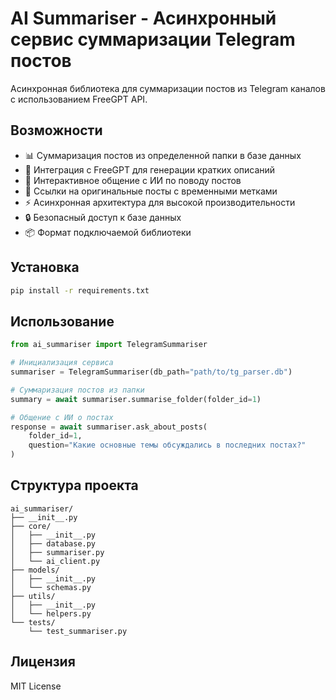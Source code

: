 # AI Summariser - Асинхронный сервис суммаризации Telegram постов

Асинхронная библиотека для суммаризации постов из Telegram каналов с использованием FreeGPT API.

## Возможности

- 📊 Суммаризация постов из определенной папки в базе данных
- 🤖 Интеграция с FreeGPT для генерации кратких описаний
- 💬 Интерактивное общение с ИИ по поводу постов
- 🔗 Ссылки на оригинальные посты с временными метками
- ⚡ Асинхронная архитектура для высокой производительности
- 🔒 Безопасный доступ к базе данных
- 📦 Формат подключаемой библиотеки

## Установка

```bash
pip install -r requirements.txt
```

## Использование

```python
from ai_summariser import TelegramSummariser

# Инициализация сервиса
summariser = TelegramSummariser(db_path="path/to/tg_parser.db")

# Суммаризация постов из папки
summary = await summariser.summarise_folder(folder_id=1)

# Общение с ИИ о постах
response = await summariser.ask_about_posts(
    folder_id=1, 
    question="Какие основные темы обсуждались в последних постах?"
)
```

## Структура проекта

```
ai_summariser/
├── __init__.py
├── core/
│   ├── __init__.py
│   ├── database.py
│   ├── summariser.py
│   └── ai_client.py
├── models/
│   ├── __init__.py
│   └── schemas.py
├── utils/
│   ├── __init__.py
│   └── helpers.py
└── tests/
    └── test_summariser.py
```

## Лицензия

MIT License 